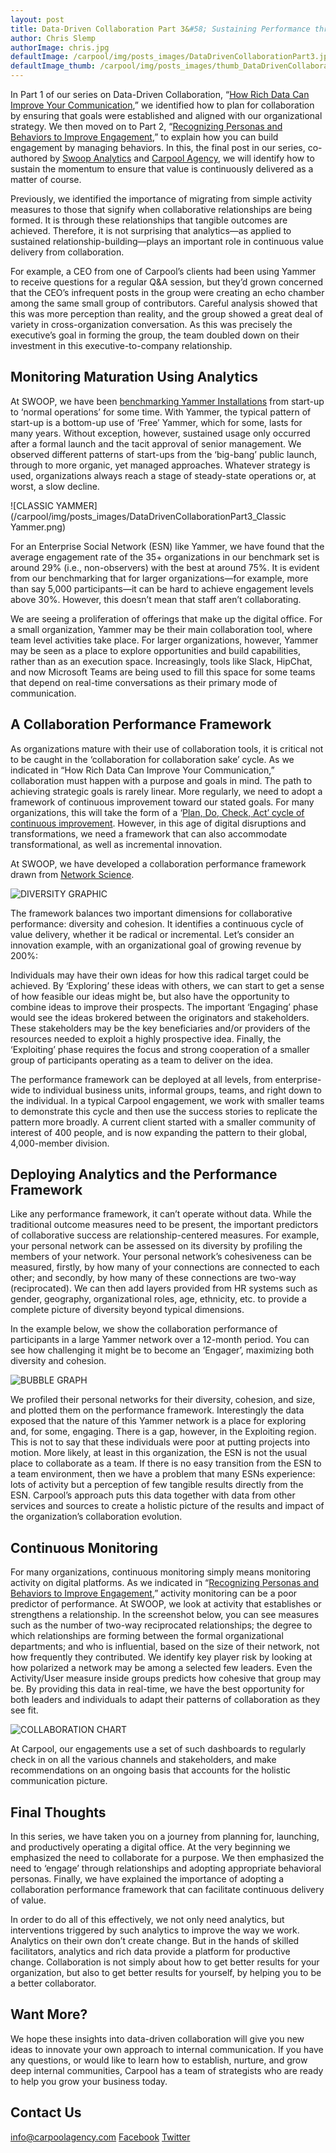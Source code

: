 ```yaml
---
layout: post
title: Data-Driven Collaboration Part 3&#58; Sustaining Performance through Continuous Value Delivery
author: Chris Slemp
authorImage: chris.jpg
defaultImage: /carpool/img/posts_images/DataDrivenCollaborationPart3.jpg
defaultImage_thumb: /carpool/img/posts_images/thumb_DataDrivenCollaborationPart3.jpg
---
```


In Part 1 of our series on Data-Driven Collaboration, “[How Rich Data Can Improve Your Communication](http://carpoolagency.com/articles/Data-Driven-Collaboration-Part-1-How-Rich-Data-Can-Improve-Your-Communication.html),” we identified how to plan for collaboration by ensuring that goals were established and aligned with our organizational strategy. We then moved on to Part 2, “[Recognizing Personas and Behaviors to Improve Engagement](http://carpoolagency.com/articles/Data-Driven-Collaboration-Part-2-Recognizing-Personas-and-Behaviors-to-Improve-Engagement.html),” to explain how you can build engagement by managing behaviors. In this, the final post in our series, co-authored by [Swoop Analytics](http://swoopanalytics.com/) and [Carpool Agency](http://carpoolagency.com), we will identify how to sustain the momentum to ensure that value is continuously delivered as a matter of course. 

<!--more-->

Previously, we identified the importance of migrating from simple activity measures to those that signify when collaborative relationships are being formed. It is through these relationships that tangible outcomes are achieved. Therefore, it is not surprising that analytics—as applied to sustained relationship-building—plays an important role in continuous value delivery from collaboration.
 
For example, a CEO from one of Carpool’s clients had been using Yammer to receive questions for a regular Q&A session, but they’d grown concerned that the CEO’s infrequent posts in the group were creating an echo chamber among the same small group of contributors. Careful analysis showed that this was more perception than reality, and the group showed a great deal of variety in cross-organization conversation. As this was precisely the executive’s goal in forming the group, the team doubled down on their investment in this executive-to-company relationship.

Monitoring Maturation Using Analytics
-------------------------------------

At SWOOP, we have been [benchmarking Yammer Installations](http://www.swoopanalytics.com/index.php/benchmarking/) from start-up to ‘normal operations’ for some time. With Yammer, the typical pattern of start-up is a bottom-up use of ‘Free’ Yammer, which for some, lasts for many years. Without exception, however, sustained usage only occurred after a formal launch and the tacit approval of senior management. We observed different patterns of start-ups from the ‘big-bang’ public launch, through to more organic, yet managed approaches. Whatever strategy is used, organizations always reach a stage of steady-state operations or, at worst, a slow decline.

![CLASSIC YAMMER](/carpool/img/posts_images/DataDrivenCollaborationPart3_Classic Yammer.png)

For an Enterprise Social Network (ESN) like Yammer, we have found that the average engagement rate of the 35+ organizations in our benchmark set is around 29% (i.e., non-observers) with the best at around 75%. It is evident from our benchmarking that for larger organizations—for example, more than say 5,000 participants—it can be hard to achieve engagement levels above 30%. However, this doesn’t mean that staff aren’t collaborating. 

We are seeing a proliferation of offerings that make up the digital office. For a small organization, Yammer may be their main collaboration tool, where team level activities take place. For larger organizations, however, Yammer may be seen as a place to explore opportunities and build capabilities, rather than as an execution space. Increasingly, tools like Slack, HipChat, and now Microsoft Teams are being used to fill this space for some teams that depend on real-time conversations as their primary mode of communication.

A Collaboration Performance Framework
-------------------------------------

As organizations mature with their use of collaboration tools, it is critical not to be caught in the ‘collaboration for collaboration sake’ cycle. As we indicated in “How Rich Data Can Improve Your Communication,” collaboration must happen with a purpose and goals in mind. The path to achieving strategic goals is rarely linear. More regularly, we need to adopt a framework of continuous improvement toward our stated goals. For many organizations, this will take the form of a ‘[Plan, Do, Check, Act’ cycle of continuous improvement](https://en.wikipedia.org/wiki/PDCA). However, in this age of digital disruptions and transformations, we need a framework that can also accommodate transformational, as well as incremental innovation.
 
At SWOOP, we have developed a collaboration performance framework drawn from [Network Science](https://en.wikipedia.org/wiki/Network_science).

![DIVERSITY GRAPHIC](/carpool/img/posts_images/DataDrivenCollaborationPart3_Diversity.png)

The framework balances two important dimensions for collaborative performance: diversity and cohesion. It identifies a continuous cycle of value delivery, whether it be radical or incremental. Let’s consider an innovation example, with an organizational goal of growing revenue by 200%:

   Individuals may have their own ideas for how this radical target could be achieved. By ‘Exploring’ these ideas with others, we can        start to get a sense of how feasible our ideas might be, but also have the opportunity to combine ideas to improve their prospects. The    important ‘Engaging’ phase would see the ideas brokered between the originators and stakeholders. These stakeholders may be the key        beneficiaries and/or providers of the resources needed to exploit a highly prospective idea. Finally, the ‘Exploiting’ phase requires      the focus and strong cooperation of a smaller group of participants operating as a team to deliver on the idea.
 
The performance framework can be deployed at all levels, from enterprise-wide to individual business units, informal groups, teams, and right down to the individual. In a typical Carpool engagement, we work with smaller teams to demonstrate this cycle and then use the success stories to replicate the pattern more broadly. A current client started with a smaller community of interest of 400 people, and is now expanding the pattern to their global, 4,000-member division. 

Deploying Analytics and the Performance Framework
-------------------------------------------------

Like any performance framework, it can’t operate without data. While the traditional outcome measures need to be present, the important predictors of collaborative success are relationship-centered measures. For example, your personal network can be assessed on its diversity by profiling the members of your network. Your personal network’s cohesiveness can be measured, firstly, by how many of your connections are connected to each other; and secondly, by how many of these connections are two-way (reciprocated). We can then add layers provided from HR systems such as gender, geography, organizational roles, age, ethnicity, etc. to provide a complete picture of diversity beyond typical dimensions. 

In the example below, we show the collaboration performance of participants in a large Yammer network over a 12-month period. You can see how challenging it might be to become an ‘Engager’, maximizing both diversity and cohesion.

![BUBBLE GRAPH](/carpool/img/posts_images/DataDrivenCollaborationPart3_EnterpriseSocialSpace.png)

We profiled their personal networks for their diversity, cohesion, and size, and plotted them on the performance framework. Interestingly the data exposed that the nature of this Yammer network is a place for exploring and, for some, engaging. There is a gap, however, in the Exploiting region. This is not to say that these individuals were poor at putting projects into motion. More likely, at least in this organization, the ESN is not the usual place to collaborate as a team. If there is no easy transition from the ESN to a team environment, then we have a problem that many ESNs experience: lots of activity but a perception of few tangible results directly from the ESN. Carpool’s approach puts this data together with data from other services and sources to create a holistic picture of the results and impact of the organization’s collaboration evolution.

Continuous Monitoring
---------------------

For many organizations, continuous monitoring simply means monitoring activity on digital platforms. As we indicated in “[Recognizing Personas and Behaviors to Improve Engagement](http://carpoolagency.com/articles/Data-Driven-Collaboration-Part-2-Recognizing-Personas-and-Behaviors-to-Improve-Engagement.html),” activity monitoring can be a poor predictor of performance. At SWOOP, we look at activity that establishes or strengthens a relationship. In the screenshot below, you can see measures such as the number of two-way reciprocated relationships; the degree to which relationships are forming between the formal organizational departments; and who is influential, based on the size of their network, not how frequently they contributed. We identify key player risk by looking at how polarized a network may be among a selected few leaders. Even the Activity/User measure inside groups predicts how cohesive that group may be. By providing this data in real-time, we have the best opportunity for both leaders and individuals to adapt their patterns of collaboration as they see fit.

![COLLABORATION CHART](/carpool/img/posts_images/DataDrivenCollaborationPart3_Graph.png)

At Carpool, our engagements use a set of such dashboards to regularly check in on all the various channels and stakeholders, and make recommendations on an ongoing basis that accounts for the holistic communication picture.

Final Thoughts
----------------

In this series, we have taken you on a journey from planning for, launching, and productively operating a digital office. At the very beginning we emphasized the need to collaborate for a purpose. We then emphasized the need to ‘engage’ through relationships and adopting appropriate behavioral personas. Finally, we have explained the importance of adopting a collaboration performance framework that can facilitate continuous delivery of value.
 
In order to do all of this effectively, we not only need analytics, but interventions triggered by such analytics to improve the way we work. Analytics on their own don’t create change. But in the hands of skilled facilitators, analytics and rich data provide a platform for productive change. Collaboration is not simply about how to get better results for your organization, but also to get better results for yourself, by helping you to be a better collaborator.

Want More?
----------

We hope these insights into data-driven collaboration will give you new ideas to innovate your own approach to internal communication. If you have any questions, or would like to learn how to establish, nurture, and grow deep internal communities, Carpool has a team of strategists who are ready to help you grow your business today.

Contact Us
----------

info@carpoolagency.com
[Facebook](http://facebook.com/carpoolagency)
[Twitter](http://twitter.com/carpoolagency)
